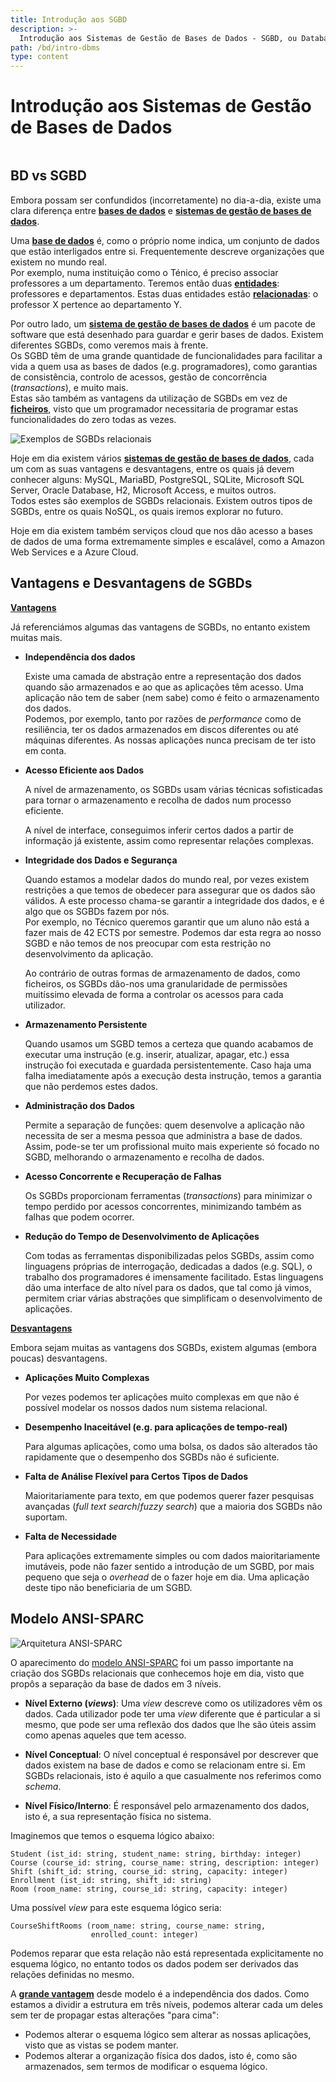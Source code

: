 ```yaml
---
title: Introdução aos SGBD
description: >-
  Introdução aos Sistemas de Gestão de Bases de Dados - SGBD, ou Database Management System - DBMS - em inglês.
path: /bd/intro-dbms
type: content
---
```


# Introdução aos Sistemas de Gestão de Bases de Dados

```toc

```

## BD vs SGBD

Embora possam ser confundidos (incorretamente) no dia-a-dia, existe uma clara diferença
entre [**bases de dados**](color:green) e [**sistemas de gestão de bases de dados**](color:yellow).

Uma [**base de dados**](color:green) é, como o próprio nome indica, um conjunto de dados
que estão interligados entre si.
Frequentemente descreve organizações que existem no mundo real.  
Por exemplo, numa instituição como o Ténico, é preciso associar professores a um
departamento. Teremos então duas [**entidades**](color:pink): professores e departamentos.
Estas duas entidades estão [**relacionadas**](color:purple): o professor X pertence ao departamento Y.

Por outro lado, um [**sistema de gestão de bases de dados**](color:yellow) é um pacote de
software que está desenhado para guardar e gerir bases de dados.
Existem diferentes SGBDs, como veremos mais à frente.  
Os SGBD têm de uma grande quantidade de funcionalidades para facilitar a vida a
quem usa as bases de dados (e.g. programadores), como garantias de consistência,
controlo de acessos, gestão de concorrência (_transactions_), e muito mais.  
Estas são também as vantagens da utilização de SGBDs em vez de [**ficheiros**](color:red),
visto que um programador necessitaria de programar estas funcionalidades do zero
todas as vezes.

![Exemplos de SGBDs relacionais](./assets/0001-dbms-examples.png#dark=3)

Hoje em dia existem vários [**sistemas de gestão de bases de dados**](color:yellow),
cada um com as suas vantagens e desvantagens, entre os quais já devem conhecer alguns:
MySQL, MariaBD, PostgreSQL, SQLite, Microsoft SQL Server, Oracle Database, H2,
Microsoft Access, e muitos outros.  
Todos estes são exemplos de SGBDs relacionais. Existem outros tipos de SGBDs,
entre os quais NoSQL, os quais iremos explorar no futuro.

Hoje em dia existem também serviços cloud que nos dão acesso a bases de dados
de uma forma extremamente simples e escalável, como a Amazon Web Services e
a Azure Cloud.

## Vantagens e Desvantagens de SGBDs

[**Vantagens**](color:green)

Já referenciámos algumas das vantagens de SGBDs, no entanto existem muitas mais.

- **Independência dos dados**

  Existe uma camada de abstração entre a representação dos dados quando são armazenados
  e ao que as aplicações têm acesso. Uma aplicação não tem de saber (nem sabe)
  como é feito o armazenamento dos dados.  
  Podemos, por exemplo, tanto por razões de _performance_ como de resiliência,
  ter os dados armazenados em discos diferentes ou até máquinas diferentes.
  As nossas aplicações nunca precisam de ter isto em conta.

- **Acesso Eficiente aos Dados**

  A nível de armazenamento, os SGBDs usam várias técnicas sofisticadas para tornar
  o armazenamento e recolha de dados num processo eficiente.

  A nível de interface, conseguimos inferir certos dados a partir de informação
  já existente, assim como representar relações complexas.

- **Integridade dos Dados e Segurança**

  Quando estamos a modelar dados do mundo real, por vezes existem restrições a que temos
  de obedecer para assegurar que os dados são válidos. A este processo chama-se
  garantir a integridade dos dados, e é algo que os SGBDs fazem por nós.  
  Por exemplo, no Técnico queremos garantir que um aluno não está a fazer mais
  de 42 ECTS por semestre. Podemos dar esta regra ao nosso SGBD e não temos
  de nos preocupar com esta restrição no desenvolvimento da aplicação.

  Ao contrário de outras formas de armazenamento de dados, como ficheiros, os SGBDs
  dão-nos uma granularidade de permissões muitíssimo elevada de forma a controlar
  os acessos para cada utilizador.

- **Armazenamento Persistente**

  Quando usamos um SGBD temos a certeza que quando acabamos de executar uma instrução
  (e.g. inserir, atualizar, apagar, etc.) essa instrução foi executada e guardada
  persistentemente. Caso haja uma falha imediatamente após a execução desta instrução,
  temos a garantia que não perdemos estes dados.

- **Administração dos Dados**

  Permite a separação de funções: quem desenvolve a aplicação não necessita de
  ser a mesma pessoa que administra a base de dados.
  Assim, pode-se ter um profissional muito mais experiente só focado no SGBD,
  melhorando o armazenamento e recolha de dados.

- **Acesso Concorrente e Recuperação de Falhas**

  Os SGBDs proporcionam ferramentas (_transactions_) para minimizar o tempo perdido
  por acessos concorrentes, minimizando também as falhas que podem ocorrer.

- **Redução do Tempo de Desenvolvimento de Aplicações**

  Com todas as ferramentas disponibilizadas pelos SGBDs, assim como linguagens
  próprias de interrogação, dedicadas a dados (e.g. SQL), o trabalho dos programadores
  é imensamente facilitado.
  Estas linguagens dão uma interface de alto nível para os dados, que tal como já
  vimos, permitem criar várias abstrações que simplificam o desenvolvimento de aplicações.

[**Desvantagens**](color:red)

Embora sejam muitas as vantagens dos SGBDs, existem algumas (embora poucas) desvantagens.

- **Aplicações Muito Complexas**

  Por vezes podemos ter aplicações muito complexas em que não é possível modelar
  os nossos dados num sistema relacional.

- **Desempenho Inaceitável (e.g. para aplicações de tempo-real)**

  Para algumas aplicações, como uma bolsa, os dados são alterados tão rapidamente
  que o desempenho dos SGBDs não é suficiente.

- **Falta de Análise Flexível para Certos Tipos de Dados**

  Maioritariamente para texto, em que podemos querer fazer pesquisas avançadas
  (_full text search_/_fuzzy search_) que a maioria dos SGBDs não suportam.

- **Falta de Necessidade**

  Para aplicações extremamente simples ou com dados maioritariamente imutáveis,
  pode não fazer sentido a introdução de um SGBD, por mais pequeno que seja
  o _overhead_ de o fazer hoje em dia.
  Uma aplicação deste tipo não beneficiaria de um SGBD.

## Modelo ANSI-SPARC

![Arquitetura ANSI-SPARC](./assets/0001-ansi-sparc-architecture.svg)

O aparecimento do [modelo ANSI-SPARC](https://en.wikipedia.org/wiki/ANSI-SPARC_Architecture) foi
um passo importante na criação dos SGBDs relacionais que conhecemos hoje em dia, visto
que propôs a separação da base de dados em 3 níveis.

- **Nível Externo (_views_)**: Uma _view_ descreve como os utilizadores vêm os dados.
  Cada utilizador pode ter uma _view_ diferente que é particular a si mesmo, que pode
  ser uma reflexão dos dados que lhe são úteis assim como apenas aqueles que tem acesso.

- **Nível Conceptual**: O nível conceptual é responsável por descrever que dados existem
  na base de dados e como se relacionam entre si. Em SGBDs relacionais, isto é
  aquilo a que casualmente nos referimos como _schema_.

- **Nível Físico/Interno**: É responsável pelo armazenamento dos dados, isto é,
  a sua representação física no sistema.

Imaginemos que temos o esquema lógico abaixo:

```
Student (ist_id: string, student_name: string, birthday: integer)
Course (course_id: string, course_name: string, description: integer)
Shift (shift_id: string, course_id: string, capacity: integer)
Enrollment (ist_id: string, shift_id: string)
Room (room_name: string, course_id: string, capacity: integer)
```

Uma possível _view_ para este esquema lógico seria:

```
CourseShiftRooms (room_name: string, course_name: string,
                  enrolled_count: integer)
```

Podemos reparar que esta relação não está representada explicitamente no
esquema lógico, no entanto todos os dados podem ser derivados das relações
definidas no mesmo.

A [**grande vantagem**](color:green) desde modelo é a independência dos dados. Como estamos
a dividir a estrutura em três níveis, podemos alterar cada um deles sem ter de propagar
estas alterações "para cima":

- Podemos alterar o esquema lógico sem alterar as nossas aplicações, visto que as vistas
  se podem manter.
- Podemos alterar a organização física dos dados, isto é, como são armazenados, sem termos
  de modificar o esquema lógico.
